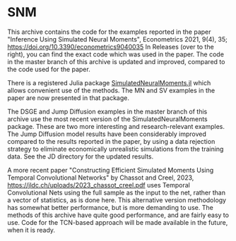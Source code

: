 # SNM

This archive contains the code for the examples reported in the paper "Inference
Using Simulated Neural Moments", Econometrics 2021, 9(4), 35; https://doi.org/10.3390/econometrics9040035  In Releases (over to the right), you can find the exact code which was used in the paper. The code in the master branch of this archive is updated and improved, compared to the code used for the paper.

There is a registered Julia package [SimulatedNeuralMoments.jl](https://github.com/mcreel/SimulatedNeuralMoments.jl) which allows convenient use of the methods. The MN and SV examples in the paper are now presented in that package.

The DSGE and Jump Diffusion examples in the master branch of this archive use the most recent version of the SimulatedNeuralMoments package. These are two more interesting and research-relevant examples. The Jump Diffusion model results have been considerably improved compared to the results reported in the paper, by using a data rejection strategy to eliminate economically unrealistic simulations from the training data. See the JD directory for the updated results. 

A more recent paper "Constructing Efficient Simulated Moments Using Temporal Convolutional Networks" by Chassot and Creel, 2023, https://jldc.ch/uploads/2023_chassot_creel.pdf uses Temporal Convolutional Nets using the full sample as the input to the net, rather than a vector of statistics, as is done here. This alternative version methodology has somewhat better performance, but is more demanding to use. The methods of this archive have quite good performance, and are fairly easy to use. Code for the TCN-based approach will be made available in the future, when it is ready.
